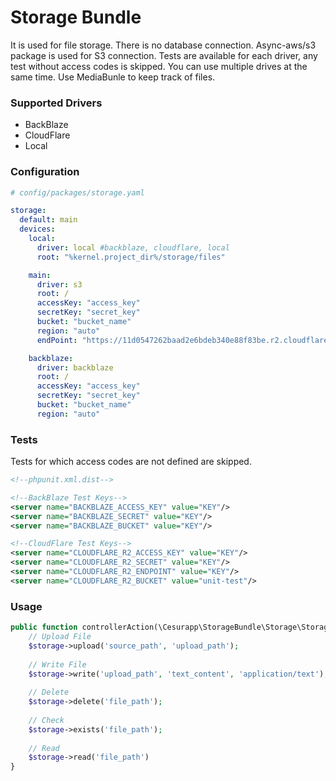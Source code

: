# Storage Bundle

It is used for file storage. There is no database connection.
Async-aws/s3 package is used for S3 connection.
Tests are available for each driver, any test without access codes is skipped.
You can use multiple drives at the same time. Use MediaBunle to keep track of files.

### Supported Drivers

* BackBlaze
* CloudFlare
* Local

### Configuration

```yaml
# config/packages/storage.yaml

storage:
  default: main
  devices:
    local:
      driver: local #backblaze, cloudflare, local
      root: "%kernel.project_dir%/storage/files"

    main:
      driver: s3
      root: /
      accessKey: "access_key"
      secretKey: "secret_key"
      bucket: "bucket_name"
      region: "auto"
      endPoint: "https://11d0547262baad2e6bdeb340e88f83be.r2.cloudflarestorage.com"

    backblaze:
      driver: backblaze
      root: /
      accessKey: "access_key"
      secretKey: "secret_key"
      bucket: "bucket_name"
      region: "auto"
```

### Tests

Tests for which access codes are not defined are skipped.

```xml
<!--phpunit.xml.dist-->

<!--BackBlaze Test Keys-->
<server name="BACKBLAZE_ACCESS_KEY" value="KEY"/>
<server name="BACKBLAZE_SECRET" value="KEY"/>
<server name="BACKBLAZE_BUCKET" value="KEY"/>

<!--CloudFlare Test Keys-->
<server name="CLOUDFLARE_R2_ACCESS_KEY" value="KEY"/>
<server name="CLOUDFLARE_R2_SECRET" value="KEY"/>
<server name="CLOUDFLARE_R2_ENDPOINT" value="KEY"/>
<server name="CLOUDFLARE_R2_BUCKET" value="unit-test"/>
```

### Usage

```php
public function controllerAction(\Cesurapp\StorageBundle\Storage\Storage $storage) {
    // Upload File
    $storage->upload('source_path', 'upload_path');
    
    // Write File
    $storage->write('upload_path', 'text_content', 'application/text');
    
    // Delete
    $storage->delete('file_path');
    
    // Check
    $storage->exists('file_path');
    
    // Read
    $storage->read('file_path')
}
```